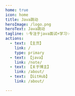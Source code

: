 ```yaml
---
home: true
icon: home
title: Java跳动
heroImage: /logo.png
heroText: Java跳动
tagline: ✨专注于java面试+学习✨
actions:
  - text: 【主页】
    link: /
    type: primary
  - text: 【java】
    link: /note/
  - text: 【关于博主】
    link: /about/
  - text: 【GitHub】
    link: /about/

---
```


